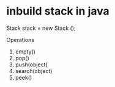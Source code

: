 # inbuild stack in java

Stack <Integer> stack = new Stack ();

Operations 

1. empty()
2. pop()
3. push(object)
4. search(object)
5. peek()


